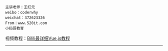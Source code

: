 ```
主讲老师：王红元
weibo：coderwhy
weichat：372623326
From：www.520it.com
小码哥教育 
```
视频教程：[Bilili最详细Vue.js教程](https://www.bilibili.com/video/av59594689?p=1)
<hr/>


